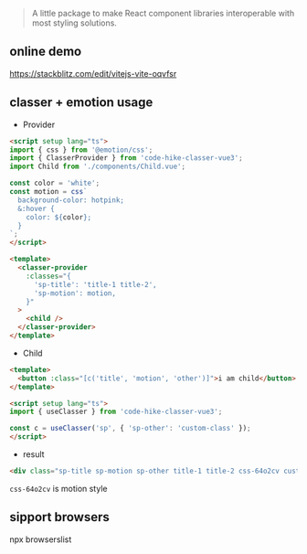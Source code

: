 > A little package to make React component libraries interoperable with most styling solutions.

## online demo

https://stackblitz.com/edit/vitejs-vite-oqvfsr

## classer + emotion usage

- Provider

```html
<script setup lang="ts">
import { css } from '@emotion/css';
import { ClasserProvider } from 'code-hike-classer-vue3';
import Child from './components/Child.vue';

const color = 'white';
const motion = css`
  background-color: hotpink;
  &:hover {
    color: ${color};
  }
`;
</script>

<template>
  <classer-provider
    :classes="{
      'sp-title': 'title-1 title-2',
      'sp-motion': motion,
    }"
  >
    <child />
  </classer-provider>
</template>
```

- Child

```html
<template>
  <button :class="[c('title', 'motion', 'other')]">i am child</button>
</template>

<script setup lang="ts">
import { useClasser } from 'code-hike-classer-vue3';

const c = useClasser('sp', { 'sp-other': 'custom-class' });
</script>

```

- result

```html
<div class="sp-title sp-motion sp-other title-1 title-2 css-64o2cv custom-class">i am child</div>
```

```css-64o2cv``` is motion style

## sipport browsers

npx browserslist
